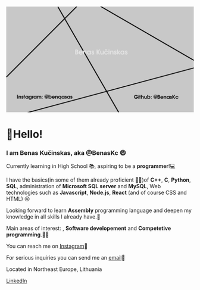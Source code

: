 [![Header](https://raw.githubusercontent.com/BenasKc/BenasKc/main/header.png)](https://www.linkedin.com/in/benas-ku%C4%8Dinskas-376045212/)
<h1>👋Hello!</h1>
<h3>I am Benas Kučinskas, aka @BenasKc 😄 </h3>
<p>Currently learning in High School 📚, aspiring to be a <b>programmer</b>!💻</p>
<p>I have the basics(in some of them already proficient 👨‍💻)of <b>C++</b>, <b>C</b>, <b>Python</b>, <b>SQL</b>, administration of <b>Microsoft SQL server</b> and <b>MySQL</b>, Web technologies such as <b>Javascript</b>, <b>Node.js</b>, <b>React</b> (and of course CSS and HTML) 😝</p>
<p>Looking forward to learn <b>Assembly</b> programming language and deepen my knowledge in all skills I already have.👾</p>
<p>Main areas of interest: <b></b>, <b>Software developement</b> and <b>Competetive programming</b>.👨‍💻</p>
<p>You can reach me on <a target="_blank" href="https://instagram.com/benqasas">Instagram</a>📩</p>
<p>For serious inquiries you can send me an <a href="mailto:benas.kucinskas.org@gmail.com">email</a>📩</p>
<p>Located in Northeast Europe, Lithuania</p>
<a href="https://www.linkedin.com/in/benas-ku%C4%8Dinskas-376045212/" target="_blank">LinkedIn<a>
